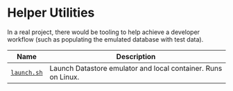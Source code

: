 # Helper Utilities

In a real project, there would be tooling to help achieve a developer workflow
(such as populating the emulated database with test data).

Name | Description
---- | -----------
[`launch.sh`](./launch.sh) | Launch Datastore emulator and local container. Runs on Linux.

 
